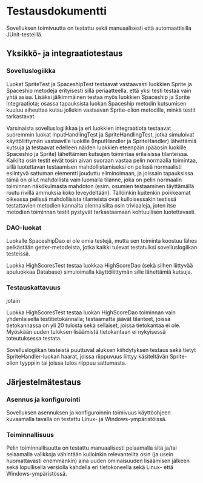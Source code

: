 # Testausdokumentti

Sovelluksen toimivuutta on testattu sekä manuaalisesti että automaattisilla JUnit-testeillä.

## Yksikkö- ja integraatiotestaus

### Sovelluslogiikka

Luokat SpriteTest ja SpaceshipTest testaavat vastaavasti luokkien Sprite ja Spaceship metodeja erityisesti sillä periaatteella, että yksi testi testaa vain yhtä asiaa. Lisäksi jälkimmäinen testaa myös luokkien Spaceship ja Sprite integraatiota; osassa tapauksista luokan Spaceship metodin kutsumisen kuuluu aiheuttaa kutsu jollekin vastaavan Sprite-olion metodille, minkä testit tarkastavat.

Varsinaista sovelluslogiikkaa ja eri luokkien integraatiota testaavat suoremmin luokat InputHandlingTest ja SpriteHandlingTest, jotka simuloivat käyttöliittymän vastaaville luokille (InputHandler ja SpriteHandler) lähettämiä kutsuja ja testaavat edelleen näiden luokkien eteenpäin (pääosin luokille Spaceship ja Sprite) lähettämien kutsujen toimintaa erilaisissa tilanteissa. Kaikilta osin testit eivät tosin aivan suoraan vastaa pelin normaalia toimintaa, sillä luotettavan testaamisen mahdollistamiseksi on pelissä normaalisti esiintyvä sattuman elementti jouduttu eliminoimaan, ja joissain tapauksissa tämä on ollut mahdollista vain luomalla tilanne, joka on pelin normaalin toiminnan näkökulmasta mahdoton (esim. osumien testaaminen täyttämällä ruutu rivillä ammuksia koko leveydeltään). Tällöinkin kuitenkin poikkeamat oikeassa pelissä mahdollisista tilanteista ovat kulloisessakin testissä testattavien metodien kannalta olennaisilta osin triviaaleja, joten itse metodien toiminnan testit pystyvät tarkastaamaan kohtuullisen luotettavasti.

### DAO-luokat

Luokalle SpaceshipDao ei ole omia testejä, mutta sen toiminta koostuu lähes pelkästään getter-metodeista, jotka kaikki tulevat testatuiksi sovelluslogiikan testeissä.

Luokka HighScoresTest testaa luokkaa HighScoreDao (sekä siihen liittyvää apuluokkaa Database) simuloimalla käyttöliittymän sille lähettämiä kutsuja.

### Testauskattavuus

jotain

Luokka HighScoresTest testaa luokan HighScoreDao toiminnan vain yhdenlaisella testitietokannalla; testaamatta jäävät tilanteet, joissa tietokannassa on yli 20 tulosta sekä sellaiset, joissa tietokantaa ei ole. Myöskään uuden tuloksen lisäämistä tietokantaan ei nykyisessä toteutuksessa testata.

Sovelluslogiikan testeistä puuttuvat aluksen kiihdytyksen testaus sekä tietyt SpriteHandler-luokan haarat, joissa riippuvuus liittyy käsiteltävän Sprite-olion tyyppiin tai joissa tulos riippuu sattumasta.

## Järjestelmätestaus

### Asennus ja konfigurointi

Sovelluksen asennuksen ja konfiguroinnin toimivuus käyttöohjeen kuvaamalla tavalla on testattu Linux- ja Windows-ympäristöissä.

### Toiminnallisuus

Pelin toiminnallisuutta on testattu manuaalisesti pelaamalla sitä ja/tai selaamalla valikkoja vähintään kulloinkin relevanteilta osin (ja usein huomattavasti enemmänkin) aina uuden ominaisuuden lisäämisen jälkeen sekä lopullisella versiolla kahdella eri tietokoneella sekä Linux- että Windows-ympäristössä.

